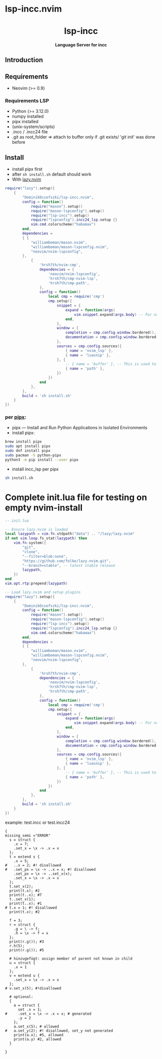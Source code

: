 # lsp-incc.nvim



<h1 align='center'>lsp-incc</h1>

<h4 align='center'>Language Server for incc</h4>


## Introduction


## Requirements

- Neovim (>= 0.9)

### Requirements LSP
- Python (>= 3.12.0)
- numpy installed
- pipx installed
- (unix-system/scripts)
- .incc / .incc24 file
- .git as root_folder => attach to buffer only if .git exists/ 'git init' was done before

## Install

- install pipx first
- after `sh install.sh` default should work
- With [lazy.nvim](https://github.com/folke/lazy.nvim)

```lua
require("lazy").setup({
	{
		"DominikOcsofszki/lsp-incc.nvim",
		config = function()
			require("mason").setup()
			require("mason-lspconfig").setup()
			require("lsp-incc").setup()
			require("lspconfig").incc24_lsp.setup {}
			vim.cmd.colorscheme("habamax")
		end,
		dependencies =
		{ {
			"williamboman/mason.nvim",
			"williamboman/mason-lspconfig.nvim",
			"neovim/nvim-lspconfig",
		},
			{
				'hrsh7th/nvim-cmp',
				dependencies = {
					'neovim/nvim-lspconfig',
					'hrsh7th/cmp-nvim-lsp',
					'hrsh7th/cmp-path',
				},
				config = function()
					local cmp = require('cmp')
					cmp.setup({
						snippet = {
							expand = function(args)
								vim.snippet.expand(args.body) -- For native neovim snippets (Neovim v0.10+)
							end,
						},
						window = {
							completion = cmp.config.window.bordered(),
							documentation = cmp.config.window.bordered(),
						},
						sources = cmp.config.sources({
							{ name = 'nvim_lsp' },
							{ name = 'luasnip' },
						}, {
							-- { name = 'buffer' }, -- This is used to get info form file/buffer
							{ name = 'path' },
						})
					})
				end
			},
		},
		build = 'sh install.sh'
	}
})
```

### per [pipx](https://github.com/pypa/pipx):
- pipx — Install and Run Python Applications in Isolated Environments
- install pipx:
```sh
brew install pipx
sudo apt install pipx
sudo dnf install pipx
sudo pacman -S python-pipx
python3 -m pip install --user pipx
```
- install incc_lsp per pipx
```sh
sh install.sh
```




# Complete init.lua file for testing on empty nvim-install
```lua
-- init.lua

-- Ensure lazy.nvim is loaded
local lazypath = vim.fn.stdpath("data") .. "/lazy/lazy.nvim"
if not vim.loop.fs_stat(lazypath) then
	vim.fn.system({
		"git",
		"clone",
		"--filter=blob:none",
		"https://github.com/folke/lazy.nvim.git",
		"--branch=stable", -- latest stable release
		lazypath,
	})
end
vim.opt.rtp:prepend(lazypath)

-- Load lazy.nvim and setup plugins
require("lazy").setup({
	{
		"DominikOcsofszki/lsp-incc.nvim",
		config = function()
			require("mason").setup()
			require("mason-lspconfig").setup()
			require("lsp-incc").setup()
			require("lspconfig").incc24_lsp.setup {}
			vim.cmd.colorscheme("habamax")
		end,
		dependencies =
		{ {
			"williamboman/mason.nvim",
			"williamboman/mason-lspconfig.nvim",
			"neovim/nvim-lspconfig",
		},
			{
				'hrsh7th/nvim-cmp',
				dependencies = {
					'neovim/nvim-lspconfig',
					'hrsh7th/cmp-nvim-lsp',
					'hrsh7th/cmp-path',
				},
				config = function()
					local cmp = require('cmp')
					cmp.setup({
						snippet = {
							expand = function(args)
								vim.snippet.expand(args.body) -- For native neovim snippets (Neovim v0.10+)
							end,
						},
						window = {
							completion = cmp.config.window.bordered(),
							documentation = cmp.config.window.bordered(),
						},
						sources = cmp.config.sources({
							{ name = 'nvim_lsp' },
							{ name = 'luasnip' },
						}, {
							-- { name = 'buffer' }, -- This is used to get info form file/buffer
							{ name = 'path' },
						})
					})
				end
			},
		},
		build = 'sh install.sh'
	}
})
```
example: test.incc or test.incc24
```incc
{
missing_semi ="ERROR"
  s = struct {
    .x = 7;
    .set_x = \x -> .x = x
  };
  t = extend s {
    .x = 5;
#   ..x = 2; #! disallowed
#   .set_px = \x -> ..x = x; #! disallowed
    .set_px = \x -> ..set_x(x);
    .set_x = \x -> .x = x
  };
  t.set_x(2);
  print(t.x); #2
  print(t..x); #7
  t..set_x(1);
  print(t..x); #1
# t.x = 1; #! disallowed
  print(t.x); #2

  f = 3;
  r = struct {
    .g = \ -> f;
    .h = \x -> f = x
  };
  print(r.g()); #3
  r.h(5);
  print(r.g()); #5

  # hinzugefügt: assign member of parent not known in child
  u = struct {
    .x = 1
  };
  v = extend u {
    .set_x = \x -> .x = x
  };
# v.set_x(5); #!disallowed

  # optional:
  {
    a = struct {
      set .x = 1;
#     .set_x = \x -> .x = x; # generated
      .y = 2
    };
    a.set_x(5); # allowed
#   a.set_y(2); #! disallowed, set_y not generated
    print(a.x); #5, allowed
    print(a.y) #2, allowed
  }

}

```




